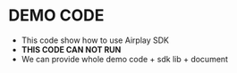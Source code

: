 # DEMO CODE  
* This code show how to use Airplay SDK                  
* **THIS CODE CAN NOT RUN**             
* We can provide whole demo code + sdk lib + document                                                                                                
  

